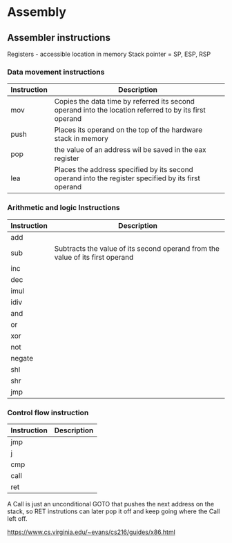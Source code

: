 # Assembly

## Assembler instructions
Registers - accessible location in memory
Stack pointer = SP, ESP, RSP

### Data movement instructions
|Instruction|Description|
|---|---|
|mov|Copies the data time by referred its second operand into the location referred to by its first operand|
|push|Places its operand on the top of the hardware stack in memory| 
|pop|the value of an address wil be saved in the eax register|
|lea|Places the address specified by its second operand into the register specified by its first operand|

### Arithmetic and logic Instructions
|Instruction|Description|
|---|---|
|add||
|sub|Subtracts the value of its second operand from the value of its first operand|
|inc||
|dec||
|imul||
|idiv||
|and||
|or||
|xor||
|not||
|negate||
|shl||
|shr||
|jmp||

### Control flow instruction
|Instruction|Description|
|---|---|
|jmp||
|j||
|cmp||
|call||
|ret||
A Call is just an unconditional GOTO that pushes the next address  on the stack, so  RET instrutions can later pop it off and keep going where the Call left off.

https://www.cs.virginia.edu/~evans/cs216/guides/x86.html
